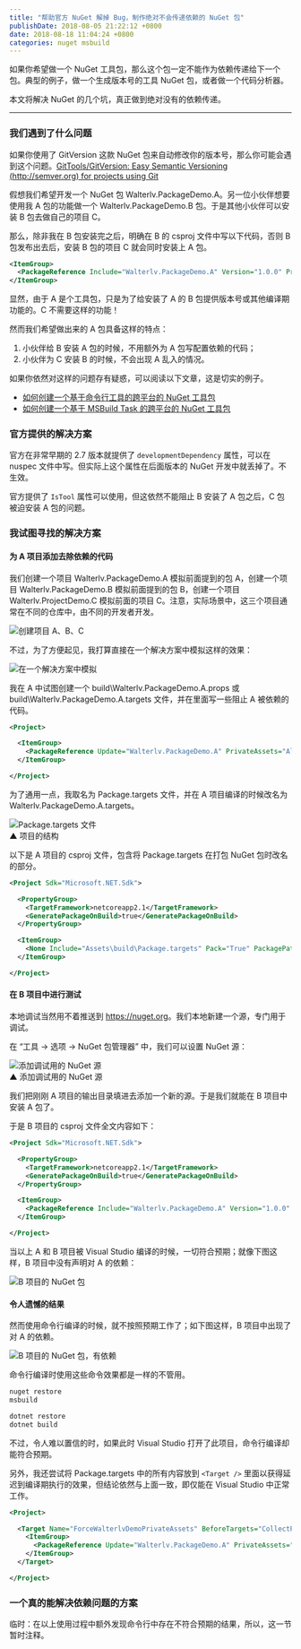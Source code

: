 ```yaml
---
title: "帮助官方 NuGet 解掉 Bug，制作绝对不会传递依赖的 NuGet 包"
publishDate: 2018-08-05 21:22:12 +0800
date: 2018-08-18 11:04:24 +0800
categories: nuget msbuild
---
```


如果你希望做一个 NuGet 工具包，那么这个包一定不能作为依赖传递给下一个包。典型的例子，做一个生成版本号的工具 NuGet 包，或者做一个代码分析器。

本文将解决 NuGet 的几个坑，真正做到绝对没有的依赖传递。

---

<div id="toc"></div>

### 我们遇到了什么问题

如果你使用了 GitVersion 这款 NuGet 包来自动修改你的版本号，那么你可能会遇到这个问题。[GitTools/GitVersion: Easy Semantic Versioning (http://semver.org) for projects using Git](https://github.com/GitTools/GitVersion) 

假想我们希望开发一个 NuGet 包 Walterlv.PackageDemo.A。另一位小伙伴想要使用我 A 包的功能做一个 Walterlv.PackageDemo.B 包。于是其他小伙伴可以安装 B 包去做自己的项目 C。

那么，除非我在 B 包安装完之后，明确在 B 的 csproj 文件中写以下代码，否则 B 包发布出去后，安装 B 包的项目 C 就会同时安装上 A 包。

```xml
<ItemGroup>
  <PackageReference Include="Walterlv.PackageDemo.A" Version="1.0.0" PrivateAssets="All" />
</ItemGroup>
```

显然，由于 A 是个工具包，只是为了给安装了 A 的 B 包提供版本号或其他编译期功能的。C 不需要这样的功能！

然而我们希望做出来的 A 包具备这样的特点：

1. 小伙伴给 B 安装 A 包的时候，不用额外为 A 包写配置依赖的代码；
1. 小伙伴为 C 安装 B 的时候，不会出现 A 乱入的情况。

如果你依然对这样的问题存有疑惑，可以阅读以下文章，这是切实的例子。

- [如何创建一个基于命令行工具的跨平台的 NuGet 工具包](/post/create-a-cross-platform-command-based-nuget-tool.html)
- [如何创建一个基于 MSBuild Task 的跨平台的 NuGet 工具包](/post/create-a-cross-platform-msbuild-task-based-nuget-tool.html)

### 官方提供的解决方案

官方在非常早期的 2.7 版本就提供了 `developmentDependency` 属性，可以在 nuspec 文件中写。但实际上这个属性在后面版本的 NuGet 开发中就丢掉了。不生效。

官方提供了 `IsTool` 属性可以使用，但这依然不能阻止 B 安装了 A 包之后，C 包被迫安装 A 包的问题。

### 我试图寻找的解决方案

#### 为 A 项目添加去除依赖的代码

我们创建一个项目 Walterlv.PackageDemo.A 模拟前面提到的包 A，创建一个项目 Walterlv.PackageDemo.B 模拟前面提到的包 B，创建一个项目 Walterlv.ProjectDemo.C 模拟前面的项目 C。注意，实际场景中，这三个项目通常在不同的仓库中，由不同的开发者开发。

![创建项目 A、B、C](/static/posts/2018-07-30-19-52-46.png)

不过，为了方便起见，我打算直接在一个解决方案中模拟这样的效果：

![在一个解决方案中模拟](/static/posts/2018-08-05-20-40-37.png)

我在 A 中试图创建一个 build\Walterlv.PackageDemo.A.props 或 build\Walterlv.PackageDemo.A.targets 文件，并在里面写一些阻止 A 被依赖的代码。

```xml
<Project>

  <ItemGroup>
    <PackageReference Update="Walterlv.PackageDemo.A" PrivateAssets="All" />
  </ItemGroup>

</Project>
```

为了通用一点，我取名为 Package.targets 文件，并在 A 项目编译的时候改名为 Walterlv.PackageDemo.A.targets。

![Package.targets 文件](/static/posts/2018-08-05-21-05-18.png)  
▲ 项目的结构

以下是 A 项目的 csproj 文件，包含将 Package.targets 在打包 NuGet 包时改名的部分。

```xml
<Project Sdk="Microsoft.NET.Sdk">

  <PropertyGroup>
    <TargetFramework>netcoreapp2.1</TargetFramework>
    <GeneratePackageOnBuild>true</GeneratePackageOnBuild>
  </PropertyGroup>

  <ItemGroup>
    <None Include="Assets\build\Package.targets" Pack="True" PackagePath="build\$(PackageId).targets" />
  </ItemGroup>

</Project>
```

#### 在 B 项目中进行测试

本地调试当然用不着推送到 <https://nuget.org>。我们本地新建一个源，专门用于调试。

在 “工具 -> 选项 -> NuGet 包管理器” 中，我们可以设置 NuGet 源：

![添加调试用的 NuGet 源](/static/posts/2018-08-05-21-02-07.png)  
▲ 添加调试用的 NuGet 源

我们把刚刚 A 项目的输出目录填进去添加一个新的源。于是我们就能在 B 项目中安装 A 包了。

于是 B 项目的 csproj 文件全文内容如下：

```xml
<Project Sdk="Microsoft.NET.Sdk">

  <PropertyGroup>
    <TargetFramework>netcoreapp2.1</TargetFramework>
    <GeneratePackageOnBuild>true</GeneratePackageOnBuild>
  </PropertyGroup>

  <ItemGroup>
    <PackageReference Include="Walterlv.PackageDemo.A" Version="1.0.0" />
  </ItemGroup>

</Project>
```

当以上 A 和 B 项目被 Visual Studio 编译的时候，一切符合预期；就像下图这样，B 项目中没有声明对 A 的依赖：

![B 项目的 NuGet 包](/static/posts/2018-08-05-21-15-42.png)

#### 令人遗憾的结果

然而使用命令行编译的时候，就不按照预期工作了；如下图这样，B 项目中出现了对 A 的依赖。

![B 项目的 NuGet 包，有依赖](/static/posts/2018-08-16-16-37-56.png)

命令行编译时使用这些命令效果都是一样的不管用。

```powershell
nuget restore
msbuild
```

```powershell
dotnet restore
dotnet build
```

不过，令人难以置信的时，如果此时 Visual Studio 打开了此项目，命令行编译却能符合预期。

另外，我还尝试将 Package.targets 中的所有内容放到 `<Target />` 里面以获得延迟到编译期执行的效果，但结论依然与上面一致，即仅能在 Visual Studio 中正常工作。

```xml
<Project>

  <Target Name="ForceWalterlvDemoPrivateAssets" BeforeTargets="CollectPackageReferences">
    <ItemGroup>
      <PackageReference Update="Walterlv.PackageDemo.A" PrivateAssets="All" />
    </ItemGroup>
  </Target>

</Project>
```

### 一个真的能解决依赖问题的方案

临时：在以上使用过程中额外发现命令行中存在不符合预期的结果，所以，这一节暂时注释。

<!-- // 需要真正的解决方案。 -->

<!-- 使用 Visual Studio 编译和命令行编译效果是一样的。至此，我们的问题就是真的解决了。 -->
